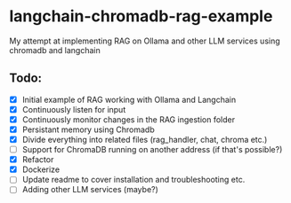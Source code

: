# langchain-chromadb-rag-example
My attempt at implementing RAG on Ollama and other LLM services using chromadb and langchain

## Todo:
- [X] Initial example of RAG working with Ollama and Langchain
- [X] Continuously listen for input
- [X] Continuously monitor changes in the RAG ingestion folder
- [X] Persistant memory using Chromadb
- [X] Divide everything into related files (rag_handler, chat, chroma etc.)
- [ ] Support for ChromaDB running on another address (if that's possible?)
- [X] Refactor
- [X] Dockerize
- [ ] Update readme to cover installation and troubleshooting etc.
- [ ] Adding other LLM services (maybe?)
